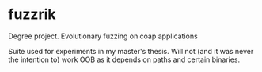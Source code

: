 # fuzzrik
Degree project. Evolutionary fuzzing on coap applications

Suite used for experiments in my master's thesis. Will not (and it was never the intention to) work OOB as it depends on paths and certain binaries. 
